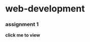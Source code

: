 # web-development

<h3>assignment 1 </h3>
<a href="/web-development/assignment 1/index.html"  style="text-decoration: none;"><strong>click me to view </strong> </a>
